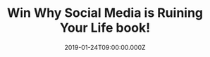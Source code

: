 ---
campaign-uuid: "c-7b90c12d-679d-4122-99a7-c3d0ef09fee8"
type: "Competition"
category: "Gifts"
date: "2019-01-24T09:00:00.000Z"
end-date: "2019-02-24T23:59:00.000Z"
disable-form: false
is_promoted: false
has_entry_page: true
title: "Win Why Social Media is Ruining Your Life book!"
competition-description: "<p>We have managed to get in our hands the book everybody\
  \ is talking about: Why Social Media is Running Your Life book, a no-holds-barred,\
  \ no-filter look at what social media is doing to us as a society, and how we can\
  \ deconstruct the online fantasy to change our own attitudes about modern womanhood!</p>\r\
  \n<p>If you want to get  Katherine Ormerod, the first to recognise the changing\
  \ landscape from traditional to digital media, book… click below for a chance to\
  \ win!</p>"
hero-header: "Win Why Social Media is Ruining Your Life book!"
terms-confirmation: "N/A"
banner-img: "https://assets.expresslyapp.com/asset-858dae5f-528a-4a8b-a7b7-c7413df7d880.jpg"
logo-left-href: "aaa.nme.com"
logo-left-image: "https://assets.expresslyapp.com/asset-3b2fb4a4-d3bb-4b80-a7bd-b1799f5d46a3.jpg"
logo-left-title: "NME AAA"
bg-image-hero: "https://assets.expresslyapp.com/asset-48539139-7970-46a7-b79a-9c13543f0dfb.png"
bg-image-first: "https://assets.expresslyapp.com/asset-0cb0e9c6-cc58-4c66-938f-47d5cebafdf8.jpg"
bg-image-second: "https://assets.expresslyapp.com/asset-7e1a9aa1-cd9c-4ab7-aac0-f2634d614a25.jpg"
section1-content: "<p>Katherine Ormerod has worked as a journalist for over a decade,\
  \ starting her career as a fashion assistant at Sunday Times Style, moving to Grazia\
  \ to become Senior Fashion News & Features Editor then on to Glamour where she was\
  \ Fashion Features Editor at Large.</p>\r\n<p>A social media influencer in her own\
  \ right, she has nearly 30k followers, has been featured in a broad selection of\
  \ press features and is a regular panellist with experience in TV and radio including\
  \ Good Morning Britain, Sky News, LBC, ABC News Radio and Radio 5 Live.</p>"
section2-content: "<p>In this book, Katherine Ormerod meets the experts involved in\
  \ curating, building and combating the most addictive digital force humankind has\
  \ ever created. From global influencers - who collectively have over 10 million\
  \ followers - to clinical psychologists, plastic surgeons and professors, Katherine\
  \ uncovers how our relationship with social media has rewired our behavioural patterns,\
  \ destroyed our confidence and shattered our attention spans.</p>\r\n<p>Why Social\
  \ Media is Ruining Your Life is a rallying cry that will provide you with the knowledge,\
  \ tactics and weaponry you need to find a more healthy way to consume social media\
  \ and reclaim your happiness. If want to read it now, enter the form below for a\
  \ chance to win!</p"
entry-title: "Win Why Social Media is Ruining Your Life book!"
entry-content: "Enter the draw to win Why Social Media is Ruining Your Life book by\
  \ completing the form below before 23:59 on 24th of February 2019."
has-winner: false
prize-description: "Why Social Media is Ruining Your Life book."
special-conditions: "Multiple entries are allowed up to one every day\r\nThis competition\
  \ is also available on: http://club.expressly.io/competitons/\r\nkatherine-ormerod-social-media-book"
country-restrictions:
- "GB"
---